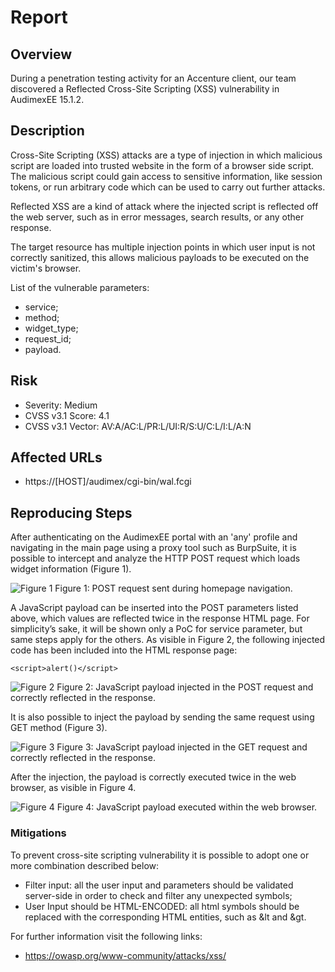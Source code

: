 # Report

## Overview
During a penetration testing activity for an Accenture client, our team discovered a Reflected Cross-Site Scripting (XSS) vulnerability in AudimexEE 15.1.2.

## Description
Cross-Site Scripting (XSS) attacks are a type of injection in which malicious script are loaded into trusted website in the form of a browser side script. The malicious script could gain access to sensitive information, like session tokens, or run arbitrary code which can be used to carry out further attacks.

Reflected XSS are a kind of attack where the injected script is reflected off the web server, such as in error messages, search results, or any other response.

The target resource has multiple injection points in which user input is not correctly sanitized, this allows malicious payloads to be executed on the victim's browser.

List of the vulnerable parameters: 

- service;
- method;
- widget_type;
- request_id;
- payload.

## Risk
- Severity: Medium
- CVSS v3.1 Score: 4.1
- CVSS v3.1 Vector: AV:A/AC:L/PR:L/UI:R/S:U/C:L/I:L/A:N

## Affected URLs
- https://\[HOST\]/audimex/cgi-bin/wal.fcgi

## Reproducing Steps
After authenticating on the AudimexEE portal with an 'any' profile and navigating in the main page using a proxy tool such as BurpSuite, it is possible to intercept and analyze the HTTP POST request which loads widget information (Figure 1).

![Figure 1](/images/figure1.png)
Figure 1: POST request sent during homepage navigation.

A JavaScript payload can be inserted into the POST parameters listed above, which values are reflected twice in the response HTML page. For simplicity’s sake, it will be shown only a PoC for service parameter, but same steps apply for the others.
As visible in Figure 2, the following injected code has been included into the HTML response page: 

```
<script>alert()</script>
```

![Figure 2](/images/figure2.png)
Figure 2: JavaScript payload injected in the POST request and correctly reflected in the response.

It is also possible to inject the payload by sending the same request using GET method (Figure 3).

![Figure 3](/images/figure3.png)
Figure 3: JavaScript payload injected in the GET request and correctly reflected in the response.

After the injection, the payload is correctly executed twice in the web browser, as visible in Figure 4.

![Figure 4](/images/figure4.png)
Figure 4: JavaScript payload executed within the web browser.

### Mitigations

To prevent cross-site scripting vulnerability it is possible to adopt one or more combination described below:
- Filter input: all the user input and parameters should be validated server-side in order to check and filter any unexpected symbols;
- User Input should be HTML-ENCODED: all html symbols should be replaced with the corresponding HTML entities, such as &lt and &gt.

For further information visit the following links:
- https://owasp.org/www-community/attacks/xss/
